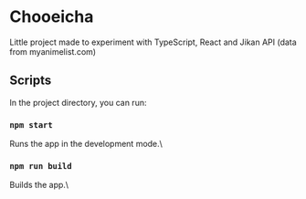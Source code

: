 # Chooeicha

Little project made to experiment with TypeScript, React and Jikan API (data from myanimelist.com)

## Scripts

In the project directory, you can run:

### `npm start`

Runs the app in the development mode.\

### `npm run build`

Builds the app.\

